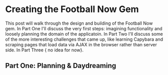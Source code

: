 # Creating the Football Now Gem

This post will walk through the design and building of the Football Now gem. In Part One I'll discuss the very first steps: imagining functionality and loosely planning the domain of the applicatoin. In Part Two I'll discuss some of the more interesting challenges that came up, like learning Capybara and scraping pages that load data via AJAX in the browser rather than server side. In Part Three { no idea for now}.

## Part One: Planning & Daydreaming
